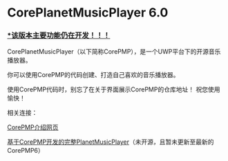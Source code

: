 # CorePlanetMusicPlayer 6.0

### <u>*该版本主要功能仍在开发！！！</u>

CorePlanetMusicPlayer（以下简称CorePMP），是一个UWP平台下的开源音乐播放器。

你可以使用CorePMP的代码创建、打造自己喜欢的音乐播放器。

使用CorePMP代码时，别忘了在关于界面展示CorePMP的仓库地址！
祝您使用愉快！



相关连接：

[CorePMP介绍网页](http://pigeonming.top/index.php/coreplanetmusicplayer)

[基于CorePMP开发的完整PlanetMusicPlayer](http://pigeonming.top/index.php/planetmusicplayer)（未开源，且暂未更新至最新的CorePMP6）
